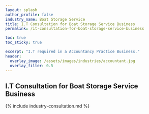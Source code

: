 ```yaml
---
layout: splash 
author_profile: false 
industry_name: Boat Storage Service
title: I.T Consultation for Boat Storage Service Business
permalink: /it-consultation-for-boat-storage-service-business

toc: true
toc_sticky: true

excerpt: "I.T required in a Accountancy Practice Business."
header:
  overlay_image: /assets/images/industries/accountant.jpg
  overlay_filter: 0.5 
---
```


## I.T Consultation for Boat Storage Service Business

{% include industry-consultation.md %}
